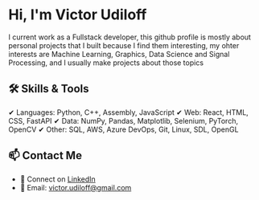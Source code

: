 # Hi, I'm Victor Udiloff
I current work as a Fullstack developer, this github profile is mostly about personal projects that I built because I find them interesting, my ohter interests are Machine Learning, Graphics, Data Science and Signal Processing, and I usually make projects about those topics

## 🛠️ Skills & Tools
✔ Languages: Python, C++, Assembly, JavaScript
✔ Web: React, HTML, CSS, FastAPI
✔ Data: NumPy, Pandas, Matplotlib, Selenium, PyTorch, OpenCV
✔ Other: SQL, AWS, Azure DevOps, Git, Linux, SDL, OpenGL

## 📫 Contact Me
- 💬 Connect on [LinkedIn](www.linkedin.com/in/victor-udiloff)
- 📧 Email: victor.udiloff@gmail.com
